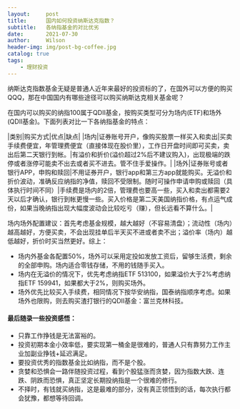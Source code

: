 ```yaml
---
layout:     post
title:      国内如何投资纳斯达克指数？
subtitle:   各纳指基金的对比优劣
date:       2021-07-30
author:     Wilson
header-img: img/post-bg-coffee.jpg
catalog: true
tags:
    - 理财投资
---
```


纳斯达克指数基金无疑是普通人近年来最好的投资标的了，在国外可以方便的购买QQQ，那在中国国内有哪些途径可以购买纳斯达克相关基金呢？

在国内可以购买的纳指100属于QDII基金，按购买类型可分为场内(ETF)和场外(QDII基金)。下面列表对比一下各纳指基金的特点：

|类别|购买方式|优点|缺点|
|场内|证券账号开户，像购买股票一样买入和卖出|买卖手续费便宜，年管理费便宜（直接体现在股价里），工作日开盘时间即可买卖，卖出后第二天银行到帐。|有溢价和折价(溢价超过2%后不建议购入)，出现极端的跌停或者涨停可能卖不出去或者买不进去。管不住手爱操作。|
|场外|证券账号或者银行APP，申购和赎回|不用证券开户，银行app和第三方app就能购买。无溢价和折价波动，准确反应纳指的净值，赎回不受限制。随时可操作申请申购或赎回（具体执行时间不同）|手续费是场内的2倍，管理费也要高一些，买入和卖出都需要2天以后才确认，银行到帐更慢一些。买入价格是第二天美国纳指价格，有点运气成份，如果当晚纳指出现大幅度波动会比较吃亏（赚），但长远看不算什么。|


场内场外配置建议：首先考虑基金规模，越大越好（不容易清盘）；流动性（场内）越高越好，方便买卖，不会出现挂单后半天买不进或者卖不出；溢价率（场内）越低越好，折价时买当然更好。综上：
* 场内外基金各配置50%，场外可以采用定投如发放工资后，留够生活费，剩余的全部申购。场内适合零钱存储，不用的钱随手买入。
* 场内在无溢价的情况下，优先考虑纳指ETF 513100，如果溢价大于2%考虑纳指ETF 159941，如果都大于2%，则购买场外。
* 场外优先比较买入手续费，相同情况下按华安纳指，国泰纳指顺序考虑。如果场外也限购，则去购买渣打银行的QDII基金：富兰克林科技。

#### 最后随录一些投资感悟：

* 只靠工作挣钱是无法富裕的。
* 投资初期本金小效率低，要实现第一桶金是很难的，普通人只有靠努力工作主业加副业挣钱+延迟满足。
* 要投资优秀的指数基金比如纳指，而不是个股。
* 贪婪和恐惧会一路伴随投资过程，看到个股猛涨而贪婪，因为指数大跌、连跌、阴跌而恐惧，真正坚定长期投纳指是一个很难的修行。
* 不择时，有钱就买纳指，这是最难的部分，没有真正领悟到的话，每次执行都会犹豫，都想等待回调。
